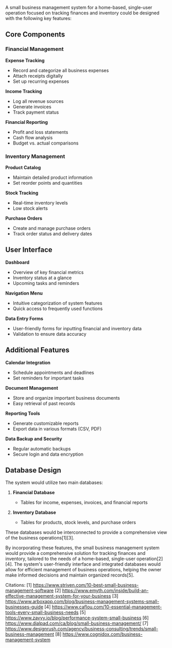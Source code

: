 A small business management system for a home-based, single-user operation focused on tracking finances and inventory could be designed with the following key features:

## Core Components

### Financial Management

**Expense Tracking**
- Record and categorize all business expenses
- Attach receipts digitally
- Set up recurring expenses

**Income Tracking**
- Log all revenue sources
- Generate invoices
- Track payment status

**Financial Reporting**
- Profit and loss statements
- Cash flow analysis
- Budget vs. actual comparisons

### Inventory Management

**Product Catalog**
- Maintain detailed product information
- Set reorder points and quantities

**Stock Tracking**
- Real-time inventory levels
- Low stock alerts

**Purchase Orders**
- Create and manage purchase orders
- Track order status and delivery dates

## User Interface

**Dashboard**
- Overview of key financial metrics
- Inventory status at a glance
- Upcoming tasks and reminders

**Navigation Menu**
- Intuitive categorization of system features
- Quick access to frequently used functions

**Data Entry Forms**
- User-friendly forms for inputting financial and inventory data
- Validation to ensure data accuracy

## Additional Features

**Calendar Integration**
- Schedule appointments and deadlines
- Set reminders for important tasks

**Document Management**
- Store and organize important business documents
- Easy retrieval of past records

**Reporting Tools**
- Generate customizable reports
- Export data in various formats (CSV, PDF)

**Data Backup and Security**
- Regular automatic backups
- Secure login and data encryption

## Database Design

The system would utilize two main databases:

1. **Financial Database**
   - Tables for income, expenses, invoices, and financial reports

2. **Inventory Database**
   - Tables for products, stock levels, and purchase orders

These databases would be interconnected to provide a comprehensive view of the business operations[1][3].

By incorporating these features, the small business management system would provide a comprehensive solution for tracking finances and inventory, tailored to the needs of a home-based, single-user operation[2][4]. The system's user-friendly interface and integrated databases would allow for efficient management of business operations, helping the owner make informed decisions and maintain organized records[5].

Citations:
[1] https://www.striven.com/10-best-small-business-management-software
[2] https://www.emyth.com/inside/build-an-effective-management-system-for-your-business
[3] https://www.arboxapp.com/blog/business-management-systems-small-businesses-guide
[4] https://www.caflou.com/10-essential-management-tools-every-small-business-needs
[5] https://www.zavvy.io/blog/performance-system-small-business
[6] https://www.dialpad.com/ca/blog/small-business-management/
[7] https://www.designrush.com/agency/business-consulting/trends/small-business-management
[8] https://www.cognidox.com/business-management-system